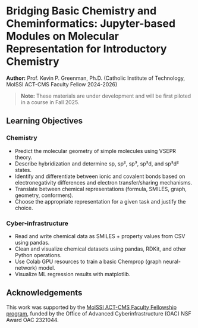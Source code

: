 # Bridging Basic Chemistry and Cheminformatics: Jupyter-based Modules on Molecular Representation for Introductory Chemistry

**Author:** Prof. Kevin P. Greenman, Ph.D. (Catholic Institute of Technology, MolSSI ACT-CMS Faculty Fellow 2024-2026)

> **Note:** These materials are under development and will be first piloted in a course in Fall 2025.

## Learning Objectives

### Chemistry

* Predict the molecular geometry of simple molecules using VSEPR theory.
* Describe hybridization and determine sp, sp², sp³, sp³d, and sp³d² states.
* Identify and differentiate between ionic and covalent bonds based on electronegativity differences and electron transfer/sharing mechanisms.
* Translate between chemical representations (formula, SMILES, graph, geometry, conformers).
* Choose the appropriate representation for a given task and justify the choice.

### Cyber-infrastructure

* Read and write chemical data as SMILES + property values from CSV using pandas.
* Clean and visualize chemical datasets using pandas, RDKit, and other Python operations.
* Use Colab GPU resources to train a basic Chemprop (graph neural-network) model.
* Visualize ML regression results with matplotlib.

## Acknowledgements

This work was supported by the [MolSSI ACT-CMS Faculty Fellowship program](https://act-cms.molssi.org/), funded by the Office of Advanced Cyberinfrastructure (OAC) NSF Award OAC 2321044.

